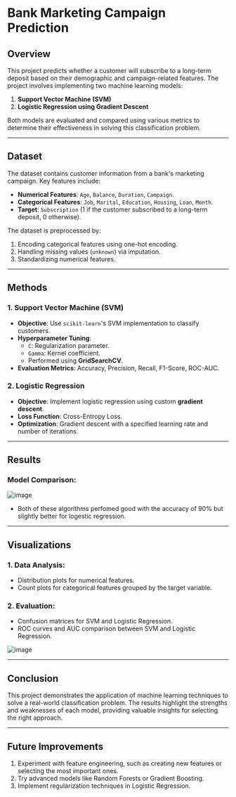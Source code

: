# **Bank Marketing Campaign Prediction**

## **Overview**
This project predicts whether a customer will subscribe to a long-term deposit based on their demographic and campaign-related features. The project involves implementing two machine learning models:
1. **Support Vector Machine (SVM)**
2. **Logistic Regression using Gradient Descent**

Both models are evaluated and compared using various metrics to determine their effectiveness in solving this classification problem.

---

## **Dataset**
The dataset contains customer information from a bank's marketing campaign. Key features include:
- **Numerical Features**: `Age`, `Balance`, `Duration`, `Campaign`.
- **Categorical Features**: `Job`, `Marital`, `Education`, `Housing`, `Loan`, `Month`.
- **Target**: `Subscription` (1 if the customer subscribed to a long-term deposit, 0 otherwise).

The dataset is preprocessed by:
1. Encoding categorical features using one-hot encoding.
2. Handling missing values (`unknown`) via imputation.
3. Standardizing numerical features.

---

## **Methods**

### 1. **Support Vector Machine (SVM)**
- **Objective**: Use `scikit-learn`'s SVM implementation to classify customers.
- **Hyperparameter Tuning**: 
  - `C`: Regularization parameter.
  - `Gamma`: Kernel coefficient.
  - Performed using **GridSearchCV**.
- **Evaluation Metrics**: Accuracy, Precision, Recall, F1-Score, ROC-AUC.

### 2. **Logistic Regression**
- **Objective**: Implement logistic regression using custom **gradient descent**.
- **Loss Function**: Cross-Entropy Loss.
- **Optimization**: Gradient descent with a specified learning rate and number of iterations.

---

## **Results**
### Model Comparison:
![image](https://github.com/user-attachments/assets/6afc129e-890a-450f-9bbc-e328acbbce07)


- Both of these algorithms perfomed good with the accuracy of 90% but slightly better for logestic regression.


---

## **Visualizations**
### 1. Data Analysis:
- Distribution plots for numerical features.
- Count plots for categorical features grouped by the target variable.

### 2. Evaluation:
- Confusion matrices for SVM and Logistic Regression.
- ROC curves and AUC comparison between SVM and Logistic Regression.
  
![image](https://github.com/user-attachments/assets/5dfc36eb-5aaa-4699-92ed-6e7068239607)

---



## **Conclusion**
This project demonstrates the application of machine learning techniques to solve a real-world classification problem. The results highlight the strengths and weaknesses of each model, providing valuable insights for selecting the right approach.

---

## **Future Improvements**
1. Experiment with feature engineering, such as creating new features or selecting the most important ones.
2. Try advanced models like Random Forests or Gradient Boosting.
3. Implement regularization techniques in Logistic Regression.
